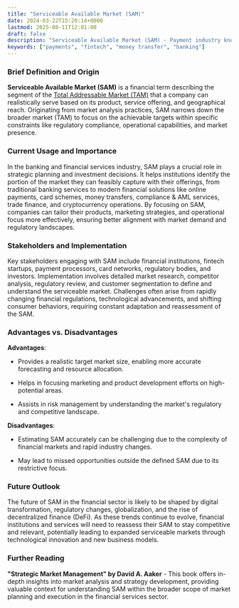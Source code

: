 ```yaml
---
title: "Serviceable Available Market (SAM)"
date: 2024-03-22T15:20:14+0000
lastmod: 2025-08-11T12:01:00
draft: false
description: "Serviceable Available Market (SAM) - Payment industry knowledge and insights"
keywords: ["payments", "fintech", "money transfer", "banking"]
---
```


### Brief Definition and Origin

**Serviceable Available Market (SAM)** is a financial term describing the segment of the [Total Addressable Market (TAM)](https://faisalkhan.com/learn/payments-wiki/total-addressable-market-tam/) that a company can realistically serve based on its product, service offering, and geographical reach. Originating from market analysis practices, SAM narrows down the broader market (TAM) to focus on the achievable targets within specific constraints like regulatory compliance, operational capabilities, and market presence.

### Current Usage and Importance

In the banking and financial services industry, SAM plays a crucial role in strategic planning and investment decisions. It helps institutions identify the portion of the market they can feasibly capture with their offerings, from traditional banking services to modern financial solutions like online payments, card schemes, money transfers, compliance & AML services, trade finance, and cryptocurrency operations. By focusing on SAM, companies can tailor their products, marketing strategies, and operational focus more effectively, ensuring better alignment with market demand and regulatory landscapes.

### Stakeholders and Implementation

Key stakeholders engaging with SAM include financial institutions, fintech startups, payment processors, card networks, regulatory bodies, and investors. Implementation involves detailed market research, competitor analysis, regulatory review, and customer segmentation to define and understand the serviceable market. Challenges often arise from rapidly changing financial regulations, technological advancements, and shifting consumer behaviors, requiring constant adaptation and reassessment of the SAM.

### Advantages vs. Disadvantages

**Advantages**:

- Provides a realistic target market size, enabling more accurate forecasting and resource allocation.

- Helps in focusing marketing and product development efforts on high-potential areas.

- Assists in risk management by understanding the market's regulatory and competitive landscape.

**Disadvantages**:

- Estimating SAM accurately can be challenging due to the complexity of financial markets and rapid industry changes.

- May lead to missed opportunities outside the defined SAM due to its restrictive focus.

### Future Outlook

The future of SAM in the financial sector is likely to be shaped by digital transformation, regulatory changes, globalization, and the rise of decentralized finance (DeFi). As these trends continue to evolve, financial institutions and services will need to reassess their SAM to stay competitive and relevant, potentially leading to expanded serviceable markets through technological innovation and new business models.

### Further Reading

**"Strategic Market Management" by David A. Aaker** - This book offers in-depth insights into market analysis and strategy development, providing valuable context for understanding SAM within the broader scope of market planning and execution in the financial services sector.